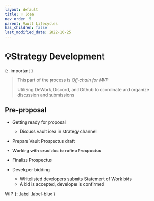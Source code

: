 ```yaml
---
layout: default
title: 💡 Idea
nav_order: 5
parent: Vault Lifecycles
has_children: false
last_modified_date: 2022-10-25
---
```


# 💡Strategy Development


{: .important }
> This part of the process is _Off-chain for MVP_
>
> Utilizing DeWork, Discord, and Github to coordinate and organize discussion and submissions

## Pre-proposal

* Getting ready for proposal
    *	Discuss vault idea in strategy channel
* Prepare Vault Prospectus draft
* Working with crucibles to refine Prospectus
* Finalize Prospectus

* Developer bidding
	* Whitelisted developers submits Statement of Work bids
	* A bid is accepted, developer is confirmed

WIP
{: .label .label-blue }
